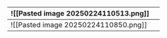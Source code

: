 
| ![[Pasted image 20250224110513.png]] |     |
| ------------------------------------ | --- |
| ![[Pasted image 20250224110850.png]] |     |
